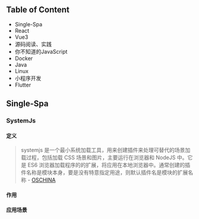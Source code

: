 ## Table of Content

+ Single-Spa
+ React
+ Vue3
+ 源码阅读、实践
+ 你不知道的JavaScript
+ Docker
+ Java
+ Linux
+ 小程序开发
+ Flutter

## Single-Spa

### SystemJs

#### 定义

>systemjs 是一个最小系统加载工具，用来创建插件来处理可替代的场景加载过程，包括加载 CSS 场景和图片，主要运行在浏览器和 NodeJS 中。它是 ES6 浏览器加载程序的的扩展，将应用在本地浏览器中。通常创建的插件名称是模块本身，要是没有特意指定用途，则默认插件名是模块的扩展名称 - [OSCHINA](https://www.oschina.net/p/systemjs?hmsr=aladdin1e1)

#### 作用

#### 应用场景